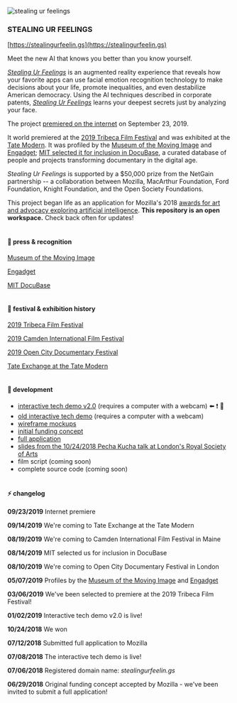 ![stealing ur feelings](https://github.com/noahlevenson/stealing-ur-feelings/blob/master/suf_gif_04192019.gif)

### STEALING UR FEELINGS

[https://stealingurfeelin.gs](https://stealingurfeelin.gs)

Meet the new AI that knows you better than you know yourself.

[*Stealing Ur Feelings*](https://stealingurfeelin.gs) is an augmented reality experience that reveals how your favorite apps can use facial emotion recognition technology to make decisions about your life, promote inequalities, and even destabilize American democracy. Using the AI techniques described in corporate patents, [*Stealing Ur Feelings*](https://stealingurfeelin.gs) learns your deepest secrets just by analyzing your face.

The project [premiered on the internet](https://twitter.com/mozilla/status/1176126457732632576) on September 23, 2019.

It world premiered at the [2019 Tribeca Film Festival](https://www.tribecafilm.com/filmguide/stealing-ur-feelings-2019) and was exhibited at the [Tate Modern](https://www.tate.org.uk/whats-on/tate-modern/tate-exchange/workshop/higher-resolution). It was profiled by the [Museum of the Moving Image](http://www.scienceandfilm.org/articles/3216/stealing-ur-feelings) and [Engadget](https://www.engadget.com/2019/05/02/stealing-ur-feelings-ar-film-facial-recognition-tribeca-2019-kanye-pizza/); [MIT selected it for inclusion in DocuBase](https://docubase.mit.edu/project/stealing-ur-feelings/), a curated database of people and projects transforming documentary in the digital age.

*Stealing Ur Feelings* is supported by a $50,000 prize from the NetGain partnership -- a collaboration between Mozilla, MacArthur Foundation, Ford Foundation, Knight Foundation, and the Open Society Foundations. 

This project began life as an application for Mozilla's 2018 [awards for art and advocacy exploring artificial intelligence](https://blog.mozilla.org/blog/2018/06/04/mozilla-announces-225000-for-art-and-advocacy-exploring-artificial-intelligence/). **This repository is an open workspace.** Check back often for updates!
<br/><br/>

#### :newspaper: press & recognition
[Museum of the Moving Image](http://www.scienceandfilm.org/articles/3216/stealing-ur-feelings)

[Engadget](https://www.engadget.com/2019/05/02/stealing-ur-feelings-ar-film-facial-recognition-tribeca-2019-kanye-pizza/)

[MIT DocuBase](https://docubase.mit.edu/project/stealing-ur-feelings/)
<br/><br/>

#### :movie_camera: festival & exhibition history
[2019 Tribeca Film Festival](https://www.tribecafilm.com/filmguide/stealing-ur-feelings-2019)

[2019 Camden International Film Festival](https://ciff19.eventive.org/films/stealing-ur-feelings-5d559831bc7b71011b2e7a96)

[2019 Open City Documentary Festival](https://opencitylondon.com/events/expanded-realities-2019/)

[Tate Exchange at the Tate Modern](https://www.tate.org.uk/whats-on/tate-modern/tate-exchange/workshop/higher-resolution)
<br/><br/>

#### :eyes: development
* [interactive tech demo v2.0](https://noahlevenson.github.io/stealing-ur-feelings/tech-demo-v2/) (requires a computer with a webcam) :arrow_left: :exclamation: :movie_camera:
* [old interactive tech demo](https://noahlevenson.github.io/stealing-ur-feelings/tech-demo/) (requires a computer with a webcam) 
* [wireframe mockups](https://noahlevenson.github.io/stealing-ur-feelings/media/wireframes_07112018.pdf)
* [initial funding concept](https://github.com/noahlevenson/stealing-ur-feelings/blob/master/media/initial-funding-concept.md)
* [full application](https://github.com/noahlevenson/stealing-ur-feelings/blob/master/media/full-application.md)
* [slides from the 10/24/2018 Pecha Kucha talk at London's Royal Society of Arts](https://docs.google.com/presentation/d/e/2PACX-1vSGp751HRvqRZc-oWQM_JA9mb0IfSe8w2bBLbMmNi3-fb2gRVuUeyUqYsko0Gatd53z2BETPx-63Ybk/pub?start=false&loop=false&delayms=20000)
* film script (coming soon)
* complete source code (coming soon)
<br/><br/>

#### :zap: changelog
**09/23/2019** Internet premiere

**09/14/2019** We're coming to Tate Exchange at the Tate Modern

**08/19/2019** We're coming to Camden International Film Festival in Maine

**08/14/2019** MIT selected us for inclusion in DocuBase

**08/10/2019** We're coming to Open City Documentary Festival in London

**05/07/2019** Profiles by the [Museum of the Moving Image](http://www.scienceandfilm.org/articles/3216/stealing-ur-feelings) and [Engadget](https://www.engadget.com/2019/05/02/stealing-ur-feelings-ar-film-facial-recognition-tribeca-2019-kanye-pizza/)

**03/06/2019** We've been selected to premiere at the 2019 Tribeca Film Festival! 

**01/02/2019** Interactive tech demo v2.0 is live!

**10/24/2018** We won 

**07/12/2018** Submitted full application to Mozilla

**07/08/2018** The interactive tech demo is live!

**07/06/2018** Registered domain name: *stealingurfeelin.gs*

**06/29/2018** Original funding concept accepted by Mozilla - we've been invited to submit a full application! 

